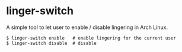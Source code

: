 linger-switch
=======

A simple tool to let user to enable / disable lingering in Arch Linux.

```
$ linger-switch enable   # enable lingering for the current user
$ linger-switch disable  # disable
```

